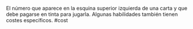 El número que aparece en la esquina superior izquierda de una carta y que debe pagarse en tinta para jugarla. Algunas habilidades también tienen costes específicos.
#cost